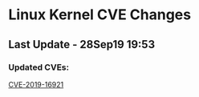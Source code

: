 
# **Linux Kernel CVE Changes**

## Last Update - 28Sep19 19:53

### **Updated CVEs:**

[CVE-2019-16921](cves/CVE-2019-16921)  
